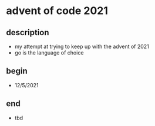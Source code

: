 # advent of code 2021

## description
- my attempt at trying to keep up with the advent of 2021
- go is the language of choice

## begin
- 12/5/2021

## end
- tbd